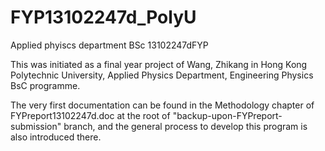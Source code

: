 # FYP13102247d_PolyU
Applied phyiscs department BSc 13102247dFYP

This was initiated as a final year project of Wang, Zhikang in Hong Kong Polytechnic University, Applied Physics Department, Engineering Physics BsC programme.

The very first documentation can be found in the Methodology chapter of FYPreport13102247d.doc at the root of "backup-upon-FYPreport-submission" branch, and the general process to develop this program is also introduced there.
